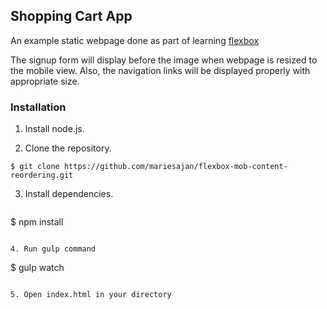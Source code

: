 ## Shopping Cart App
An example static webpage done as part of learning [flexbox](https://css-tricks.com/snippets/css/a-guide-to-flexbox/)

The signup form will display before the image when webpage is resized to the mobile view.
Also, the navigation links will be displayed properly with appropriate size.

### Installation

1. Install node.js.

2. Clone the repository.

  ```
  $ git clone https://github.com/mariesajan/flexbox-mob-content-reordering.git
  ```

3. Install dependencies.

   ```
  $ npm install
  ```

4. Run gulp command

   ```
   $ gulp watch
   ```

5. Open index.html in your directory
